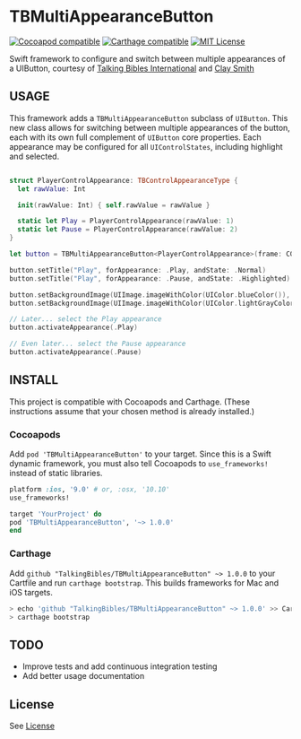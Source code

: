 # TBMultiAppearanceButton

[![Cocoapod compatible](https://img.shields.io/cocoapods/v/TBMultiAppearanceButton.svg)](https://cocoapods.org/pods/TBMultiAppearanceButton)
[![Carthage compatible](https://img.shields.io/badge/carthage-compatible-4BC51D.svg?style=flat)](https://github.com/Carthage/Carthage)
[![MIT License](https://img.shields.io/badge/license-MIT%20License-blue.svg)](LICENSE)

Swift framework to configure and switch between multiple appearances of a UIButton, courtesy 
of [Talking Bibles International](https://github.com/TalkingBibles) and [Clay Smith](https://github.com/stphnclysmth)


## USAGE

This framework adds a `TBMultiAppearanceButton` subclass of `UIButton`. This new class allows for switching between multiple appearances of the button, each with its own full complement of `UIButton` core properties. Each appearance may be configured for all `UIControlStates`, including highlight and selected.

```swift

struct PlayerControlAppearance: TBControlAppearanceType {
  let rawValue: Int

  init(rawValue: Int) { self.rawValue = rawValue }

  static let Play = PlayerControlAppearance(rawValue: 1)
  static let Pause = PlayerControlAppearance(rawValue: 2)
}

let button = TBMultiAppearanceButton<PlayerControlAppearance>(frame: CGRectMake(0, 0, 100, 100))

button.setTitle("Play", forAppearance: .Play, andState: .Normal)
button.setTitle("Play", forAppearance: .Pause, andState: .Highlighted)

button.setBackgroundImage(UIImage.imageWithColor(UIColor.blueColor()), forAppearance: .Play, andState: .Normal)
button.setBackgroundImage(UIImage.imageWithColor(UIColor.lightGrayColor()), forAppearance: .Play, andState: .Highlighted)

// Later... select the Play appearance
button.activateAppearance(.Play)

// Even later... select the Pause appearance
button.activateAppearance(.Pause)
```


## INSTALL

This project is compatible with Cocoapods and Carthage. (These instructions assume that your chosen method is already installed.)

### Cocoapods

Add `pod 'TBMultiAppearanceButton'` to your target. Since this is a Swift dynamic framework, you must also tell Cocoapods to `use_frameworks!` instead of static libraries.

```ruby
platform :ios, '9.0' # or, :osx, '10.10'
use_frameworks!

target 'YourProject' do
pod 'TBMultiAppearanceButton', '~> 1.0.0'
end
```

### Carthage

Add `github "TalkingBibles/TBMultiAppearanceButton" ~> 1.0.0` to your Cartfile and run `carthage bootstrap`. This builds frameworks for Mac and iOS targets.

```sh
> echo 'github "TalkingBibles/TBMultiAppearanceButton" ~> 1.0.0' >> Cartfile
> carthage bootstrap
```


## TODO

* Improve tests and add continuous integration testing
* Add better usage documentation


## License

See [License](LICENSE)
